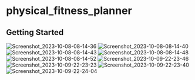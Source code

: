 # physical_fitness_planner



## Getting Started
![Screenshot_2023-10-08-08-14-36](https://github.com/Tarekyousseff/physical_fitness_planner/assets/149389639/d220b80d-d27b-4705-95cb-2988513f6e0a)
![Screenshot_2023-10-08-08-14-40](https://github.com/Tarekyousseff/physical_fitness_planner/assets/149389639/955587eb-0297-4f20-87e7-7498c36c8c61)
![Screenshot_2023-10-08-08-14-43](https://github.com/Tarekyousseff/physical_fitness_planner/assets/149389639/805503ea-525f-4e94-9b94-56422fbfd26a)
![Screenshot_2023-10-08-08-14-48](https://github.com/Tarekyousseff/physical_fitness_planner/assets/149389639/2e244ead-8b80-469a-b481-bcff5bbf7e79)
![Screenshot_2023-10-08-08-14-52](https://github.com/Tarekyousseff/physical_fitness_planner/assets/149389639/5e1ed23b-0fbb-4344-8e7b-ba90b99e9ea8)
![Screenshot_2023-10-09-22-23-46](https://github.com/Tarekyousseff/physical_fitness_planner/assets/149389639/ee27df38-3133-46de-9c23-c77438ea87db)
![Screenshot_2023-10-09-22-23-23](https://github.com/Tarekyousseff/physical_fitness_planner/assets/149389639/c510f991-0321-4c26-83f6-3013e7397cdd)
![Screenshot_2023-10-09-22-23-40](https://github.com/Tarekyousseff/physical_fitness_planner/assets/149389639/5cb37b2a-f3dd-4d48-9df5-d90456c63e6b)
![Screenshot_2023-10-09-22-24-04](https://github.com/Tarekyousseff/physical_fitness_planner/assets/149389639/7966b884-3f8b-43cc-ac0e-889a4f82f401)



 
 
